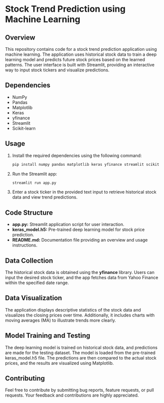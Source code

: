 # Stock Trend Prediction using Machine Learning
## Overview
This repository contains code for a stock trend prediction application using machine learning. The application uses historical stock data to train a deep learning model and predicts future stock prices based on the learned patterns. The user interface is built with Streamlit, providing an interactive way to input stock tickers and visualize predictions.
## Dependencies
- NumPy
- Pandas
- Matplotlib
- Keras
- yfinance
- Streamlit
- Scikit-learn
## Usage
1. Install the required dependencies using the following command:
   ```bash
   pip install numpy pandas matplotlib keras yfinance streamlit scikit-learn
3. Run the Streamlit app:
   ```bash
   streamlit run app.py
5. Enter a stock ticker in the provided text input to retrieve historical stock data and view trend predictions.
## Code Structure
- **app.py:** Streamlit application script for user interaction.
- **keras_model.h5:** Pre-trained deep learning model for stock price prediction.
- **README.md:** Documentation file providing an overview and usage instructions.
## Data Collection
The historical stock data is obtained using the **yfinance** library. Users can input the desired stock ticker, and the app fetches data from Yahoo Finance within the specified date range.
## Data Visualization
The application displays descriptive statistics of the stock data and visualizes the closing prices over time. Additionally, it includes charts with moving averages (MA) to illustrate trends more clearly.
## Model Training and Testing
The deep learning model is trained on historical stock data, and predictions are made for the testing dataset. The model is loaded from the pre-trained keras_model.h5 file. The predictions are then compared to the actual stock prices, and the results are visualized using Matplotlib.
## Contributing
Feel free to contribute by submitting bug reports, feature requests, or pull requests. Your feedback and contributions are highly appreciated.

  
